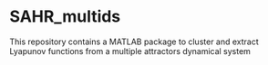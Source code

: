 # SAHR_multids
This repository contains a MATLAB package to cluster and extract Lyapunov functions from a multiple attractors dynamical system
